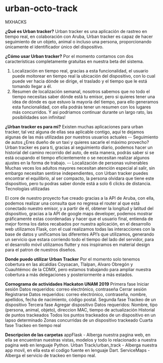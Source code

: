 # urban-octo-track
MXHACKS

**¿Qué es Urban tracker?**
  Urban tracker es una aplicación de rastreo en tiempo real, en colaboración con Aruba, Urban tracker es capaz de hacer seguimiento de un objeto, animal o incluso una persona, proporcionando únicamente el identificador único del dispositivo.

**¿Cómo usar Urban tracker?**
  Por el momento contamos con dos características completamente gratuitas en nuestra beta del sistema.
  1. Localización en tiempo real, gracias a esta funcionalidad, el usuario puede moitorear en tiempo real la ubicación del dispositivo, con lo cual puede ver hacia dónde se dirige, el traslado y el tiempo que le está tomando llegar a él.
  2. Resumen de localización semanal, nosotros sabemos que no todo el tiempo necesitas saber dónde está tu emisor, pero si quieres tener una idea de dónde es que estuvo la mayoría del tiempo, para ello generamos esta funcionalidad, con ella podrás tener un resumen con los lugares más concurridos.
Y asi podriamos continuar durante un largo rato, las posibilidades son infinitas!

**¿Urban tracker es para mi?**
Existen muchas aplicaciones para urban tracker, tal vez alguna de ellas sea aplicable contigo, aquí te dejamos algunas de las más utilizadas por nuestros usuarios actuales
    -- Seguimiento de autos ¿Eres dueño de un taxi y quieres sacarle el máximo provecho? Urban tracker es para ti, gracias al seguimiento diario, podemos hacer un historial del camino recorrido del auto, de esta manera, podrás saber si se está ocupando el tiempo eficientemente o se necesitan realizar algunos ajustes en la forma de trabajo.
    -- Localización de personas vulnerables Muchas veces los adultos mayores necesitan atención especial al salir, sin embargo necesitan sentirse independientes, con Urban tracker puedes encontrar el equilibrio, al ser compacto, la persona olvidara que tiene este dispositivo, pero tu podras saber donde está a solo 6 clicks de distancia.
Tecnologías utilizadas

El core de nuestro proyecto fue creado gracias a la API de Aruba, con ella, podemos realizar una consulta que no regresa el router al que está conectado nuestro emisor, y a partir de él, obtener la longitud y latitud del dispositivo, gracias a la API de google maps developer, podemos mostrar gráficamente estas coordenadas y hacer que el usuario final, entienda de mejor forma los datos recabados por nuestra aplicación, en el desarrollo web utilizamos Flask, con el cual realizamos todas las interacciones  con la base de datos y unificamos las diferentes API’s que utilizamos, generando un servicio que estara corriendo todo el tiempo del lado del servidor, para el desarrollo móvil utilizamos flutter y nos inspiramos en material design para el patron de nuestros diseños.

**Donde puedo utilizar Urban Tracker**
Por el momento solo tenemos cobertura en las alcaldías Coyoacan, Tlalpan, Alvaro Obregón y Cuauhtémoc de la CDMX, pero estamos trabajando para ampliar nuestra cobertura a más delegaciones y posteriormente a más estados.

**Cornograma de actividades Hackaton UNAM 2019**
Primera fase
  Iniciar sesión
    Datos requeridos: correo electrónico, contraseña
  Cerrar sesión
  Registrarse
    Datos requeridos: correo electrónico, contraseña, nombre, apellidos, fecha de nacimiento, código postal.
Segunda fase
  Trackeo de un dispositivo
Tercera fase
  Agregar dispositivo
    Datos requeridos: Nombre, tipo (persona, animal, objeto), direccion MAC, tiempo de actualización
  Historial de puntos trackeados
  Todos los puntos trackeados de un dispositivo en un lapso determinado
  Zonas concurridas de un dispositivo trackeado
Cuarta fase
  Trackeo en tiempo real
  
**Descripcion de las carpetas**
appFlask - Alberga nuestra pagina web, en ella se encuentran nuestras vistas, modelos y todo lo relacionado a nuestra pagina web en lenguaje Python.
Urban Track/urban_track - Alberga nuestra app movil, en ella esta el codigo fuente en lenguaje Dart.
ServiceMaps - Alberga el servicio de trackeo en tiempo real.

